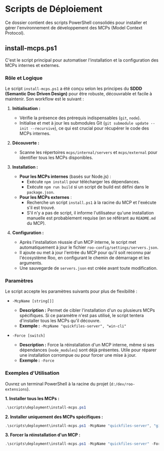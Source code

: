 # Scripts de Déploiement

Ce dossier contient des scripts PowerShell consolidés pour installer et gérer l'environnement de développement des MCPs (Model Context Protocol).

## install-mcps.ps1

C'est le script principal pour automatiser l'installation et la configuration des MCPs internes et externes.

### Rôle et Logique

Le script `install-mcps.ps1` a été conçu selon les principes du **SDDD (Semantic Doc Driven Design)** pour être robuste, découvrable et facile à maintenir. Son workflow est le suivant :

1.  **Initialisation :**
    *   Vérifie la présence des prérequis indispensables (`git`, `node`).
    *   Initialise et met à jour les submodules Git (`git submodule update --init --recursive`), ce qui est crucial pour récupérer le code des MCPs internes.

2.  **Découverte :**
    *   Scanne les répertoires `mcps/internal/servers` et `mcps/external` pour identifier tous les MCPs disponibles.

3.  **Installation :**
    *   **Pour les MCPs internes** (basés sur Node.js) :
        *   Exécute `npm install` pour télécharger les dépendances.
        *   Exécute `npm run build` si un script de build est défini dans le `package.json`.
    *   **Pour les MCPs externes** :
        *   Recherche un script `install.ps1` à la racine du MCP et l'exécute s'il est trouvé.
        *   S'il n'y a pas de script, il informe l'utilisateur qu'une installation manuelle est probablement requise (en se référant au `README.md` du MCP).

4.  **Configuration :**
    *   Après l'installation réussie d'un MCP interne, le script met automatiquement à jour le fichier `roo-config/settings/servers.json`.
    *   Il ajoute ou met à jour l'entrée du MCP pour qu'il soit reconnu par l'écosystème Roo, en configurant le chemin de démarrage et les arguments.
    *   Une sauvegarde de `servers.json` est créée avant toute modification.

### Paramètres

Le script accepte les paramètres suivants pour plus de flexibilité :

*   `-McpName [string[]]`
    *   **Description :** Permet de cibler l'installation d'un ou plusieurs MCPs spécifiques. Si ce paramètre n'est pas utilisé, le script tentera d'installer tous les MCPs qu'il découvre.
    *   **Exemple :** `-McpName "quickfiles-server", "win-cli"`

*   `-Force [switch]`
    *   **Description :** Force la réinstallation d'un MCP interne, même si ses dépendances (`node_modules`) sont déjà présentes. Utile pour réparer une installation corrompue ou pour forcer une mise à jour.
    *   **Exemple :** `-Force`

### Exemples d'Utilisation

Ouvrez un terminal PowerShell à la racine du projet (`d:/dev/roo-extensions`).

**1. Installer tous les MCPs :**
```powershell
.\scripts\deployment\install-mcps.ps1
```

**2. Installer uniquement des MCPs spécifiques :**
```powershell
.\scripts\deployment\install-mcps.ps1 -McpName "quickfiles-server", "github"
```

**3. Forcer la réinstallation d'un MCP :**
```powershell
.\scripts\deployment\install-mcps.ps1 -McpName "quickfiles-server" -Force